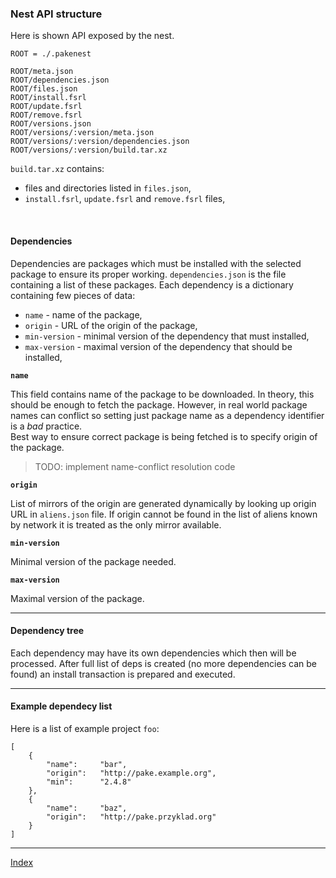 ### Nest API structure

Here is shown API exposed by the nest.

    ROOT = ./.pakenest

    ROOT/meta.json
    ROOT/dependencies.json
    ROOT/files.json
    ROOT/install.fsrl
    ROOT/update.fsrl
    ROOT/remove.fsrl
    ROOT/versions.json
    ROOT/versions/:version/meta.json
    ROOT/versions/:version/dependencies.json
    ROOT/versions/:version/build.tar.xz


`build.tar.xz` contains:

* files and directories listed in `files.json`,
* `install.fsrl`, `update.fsrl` and `remove.fsrl` files,

&nbsp;

#### Dependencies

Dependencies are packages which must be installed with the selected package to ensure its
proper working. `dependencies.json` is the file containing a list of these packages.
Each dependency is a dictionary containing few pieces of data:

* `name`        - name of the package,
* `origin`      - URL of the origin of the package,
* `min-version` - minimal version of the dependency that must installed,
* `max-version` - maximal version of the dependency that should be installed,


**`name`**

This field contains name of the package to be downloaded.
In theory, this should be enough to fetch the package.
However, in real world package names can conflict so setting just package name as
a dependency identifier is a *bad* practice.  
Best way to ensure correct package is being fetched is to specify origin of the package.

> TODO: implement name-conflict resolution code


**`origin`**

List of mirrors of the origin are generated dynamically by looking up origin URL in
`aliens.json` file.
If origin cannot be found in the list of aliens known by network it is treated as the only mirror available.


**`min-version`**

Minimal version of the package needed.


**`max-version`**

Maximal version of the package.


----

#### Dependency tree

Each dependency may have its own dependencies which then will be processed.
After full list of deps is created (no more dependencies can be found) an install transaction is
prepared and executed.


----

#### Example dependecy list

Here is a list of example project `foo`:

    [
        {
            "name":     "bar",
            "origin":   "http://pake.example.org",
            "min":      "2.4.8"
        },
        {
            "name":     "baz",
            "origin":   "http://pake.przyklad.org"
        }
    ]

----

[Index](../index.mdown)
